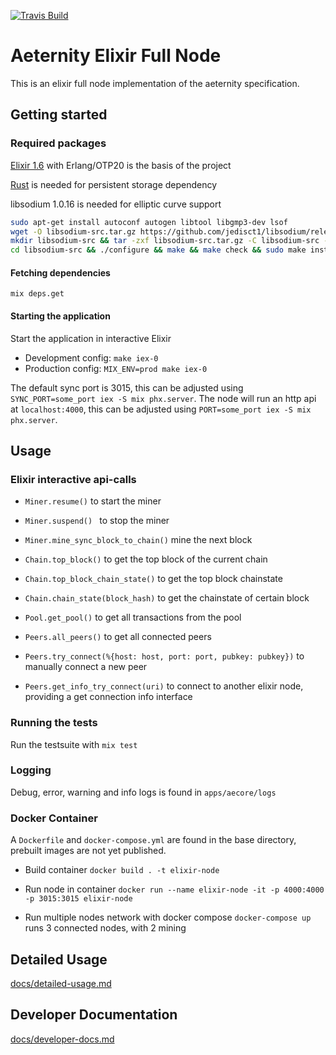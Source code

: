 [![Travis Build](https://travis-ci.org/aeternity/elixir-node.svg?branch=master)](https://travis-ci.org/aeternity/elixir-node)

# Aeternity Elixir Full Node
This is an elixir full node implementation of the aeternity specification.

## Getting started

### Required packages
[Elixir 1.6](https://elixir-lang.org/install.html) with Erlang/OTP20 is the basis of the project

[Rust](https://www.rust-lang.org/install.html) is needed for persistent storage dependency

libsodium 1.0.16 is needed for elliptic curve support
```bash
sudo apt-get install autoconf autogen libtool libgmp3-dev lsof
wget -O libsodium-src.tar.gz https://github.com/jedisct1/libsodium/releases/download/1.0.16/libsodium-1.0.16.tar.gz
mkdir libsodium-src && tar -zxf libsodium-src.tar.gz -C libsodium-src --strip-components=1
cd libsodium-src && ./configure && make && make check && sudo make install && cd ..
```

#### Fetching dependencies
`mix deps.get`

#### Starting the application
Start the application in interactive Elixir
- Development config: `make iex-0`
- Production config: `MIX_ENV=prod make iex-0`

The default sync port is 3015, this can be adjusted using `SYNC_PORT=some_port iex -S mix phx.server`.
The node will run an http api at `localhost:4000`, this can be adjusted using `PORT=some_port iex -S mix phx.server`.

## Usage

### Elixir interactive api-calls
- `Miner.resume()` to start the miner
- `Miner.suspend() ` to stop the miner
- `Miner.mine_sync_block_to_chain()` mine the next block


- `Chain.top_block()` to get the top block of the current chain
- `Chain.top_block_chain_state()` to get the top block chainstate
- `Chain.chain_state(block_hash)` to get the chainstate of certain block


- `Pool.get_pool()` to get all transactions from the pool


- `Peers.all_peers()` to get all connected peers
- `Peers.try_connect(%{host: host, port: port, pubkey: pubkey})` to manually connect a new peer
- `Peers.get_info_try_connect(uri)` to connect to another elixir node, providing a get connection info interface

### Running the tests
Run the testsuite with `mix test`

### Logging
Debug, error, warning and info logs is found in `apps/aecore/logs`

### Docker Container
A `Dockerfile` and `docker-compose.yml` are found in the base directory, prebuilt images are not yet published.

 - Build container `docker build . -t elixir-node`
 - Run node in container `docker run --name elixir-node -it -p 4000:4000 -p 3015:3015 elixir-node`

 - Run multiple nodes network with docker compose `docker-compose up` runs 3 connected nodes, with 2 mining

## Detailed Usage

[docs/detailed-usage.md](docs/detailed-usage.md)

## Developer Documentation

[docs/developer-docs.md](docs/developer-docs.md)
